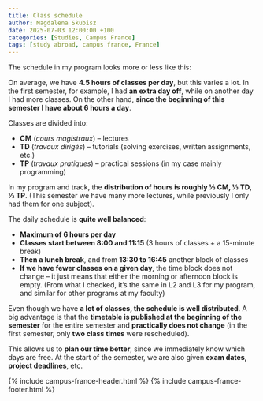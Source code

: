 ```yaml
---
title: Class schedule
author: Magdalena Skubisz
date: 2025-07-03 12:00:00 +100
categories: [Studies, Campus France]
tags: [study abroad, campus france, France]
---
```


The schedule in my program looks more or less like this:  

On average, we have **4.5 hours of classes per day**, but this varies a lot. In the first semester, for example, I had **an extra day off**, while on another day I had more classes. On the other hand, **since the beginning of this semester I have about 6 hours a day**.  

Classes are divided into:  
- **CM** (*cours magistraux*) – lectures  
- **TD** (*travaux dirigés*) – tutorials (solving exercises, written assignments, etc.)  
- **TP** (*travaux pratiques*) – practical sessions (in my case mainly programming)  

In my program and track, the **distribution of hours is roughly ⅓ CM, ⅓ TD, ⅓ TP**. (This semester we have many more lectures, while previously I only had them for one subject).  

The daily schedule is **quite well balanced**:  
- **Maximum of 6 hours per day**  
- **Classes start between 8:00 and 11:15** (3 hours of classes + a 15-minute break)  
- **Then a lunch break**, and from **13:30 to 16:45** another block of classes  
- **If we have fewer classes on a given day**, the time block does not change – it just means that either the morning or afternoon block is empty. (From what I checked, it’s the same in L2 and L3 for my program, and similar for other programs at my faculty)  

Even though we have **a lot of classes, the schedule is well distributed**. A big advantage is that the **timetable is published at the beginning of the semester** for the entire semester and **practically does not change** (in the first semester, only **two class times** were rescheduled).  

This allows us to **plan our time better**, since we immediately know which days are free. At the start of the semester, we are also given **exam dates, project deadlines**, etc.  

{% include campus-france-header.html %}
{% include campus-france-footer.html %}